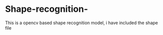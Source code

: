 # Shape-recognition-
This is a opencv based shape recognition model, i have included the shape file 
